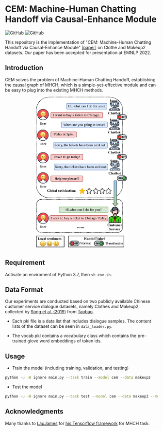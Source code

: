 # CEM: Machine-Human Chatting Handoff via Causal-Enhance Module
![GitHub](https://img.shields.io/github/license/gbup-group/DIANet.svg)
![GitHub](https://img.shields.io/badge/Qrange%20-group-orange)

This repository is the implementation of "CEM: Machine-Human Chatting Handoff via Causal-Enhance Module" [[paper]](https://arxiv.org/abs/2210.02862) on Clothe and Makeup2 datasets. Our paper has been accepted for presentation at EMNLP 2022. 


## Introduction

CEM solves the problem of Machine-Human Chatting Handoff, establishing the causal graph of MHCH, which is a simple-yet-effective module and can be easy to plug into the existing MHCH methods. 

<p align="center">
  <img src="https://github.com/Qrange-group/CEM/blob/master/images/dialog.png" width="300" height="500">
</p>

## Requirement

Activate an enviroment of Python 3.7, then `sh env.sh`.

## Data Format

Our experiments are conducted based on two publicly available Chinese customer service dialogue datasets, namely Clothes and Makeup2, collected by [Song et al. (2019)](https://github.com/songkaisong/ssa) from [Taobao](https://www.taobao.com/). 

- Each pkl file is a data list that includes dialogue samples. The content lists of the dataset can be seen in `data_loader.py`. 

- The vocab.pkl contains a vocabulary class which contains the pre-trained glove word embeddings of token ids.

## Usage

- Train the model (including training, validation, and testing)

```bash
python -u -W ignore main.py --task train --model cem --data makeup2
```

- Test the model

```bash
python -u -W ignore main.py --task test --model cem --data makeup2 --model_path pretrained_model_dir
```

## Acknowledgments

Many thanks to [LauJames](https://github.com/LauJames) for [his Tensorflow framework](https://github.com/LauJames/RSSN) for MHCH task.
